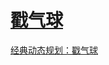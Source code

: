 # [戳气球](https://leetcode-cn.com/problems/burst-balloons/)

[经典动态规划：戳气球](https://mp.weixin.qq.com/s/I0yo0XZamm-jMpG-_B3G8g)
